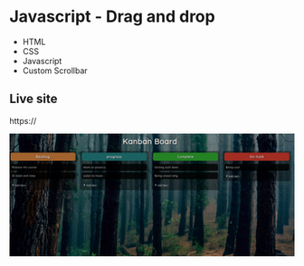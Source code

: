 # Javascript - Drag and drop

* HTML
* CSS
* Javascript
* Custom Scrollbar


## Live site
https://

[![Screenshot](screenshot.png)](https://)